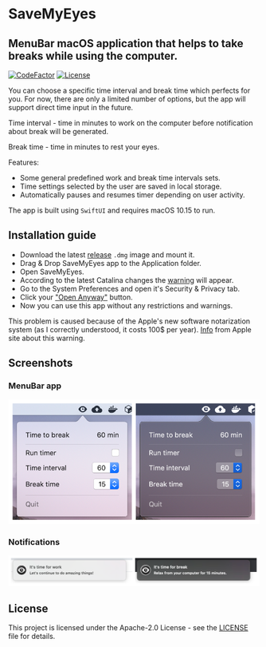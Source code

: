 # SaveMyEyes

## MenuBar macOS application that helps to take breaks while using the computer.
[![CodeFactor](https://www.codefactor.io/repository/github/masich/savemyeyes/badge)](https://www.codefactor.io/repository/github/masich/savemyeyes)
[![License](https://img.shields.io/badge/License-Apache%202.0-blue.svg)](LICENSE)

You can choose a specific time interval and break time which perfects for you. For now, there are only a limited number of options, but the app will support direct time input in the future. 

Time interval - time in minutes to work on the computer before notification about break will be generated.

Break time - time in minutes to rest your eyes.

Features:
* Some general predefined work and break time intervals sets.
* Time settings selected by the user are saved in local storage.
* Automatically pauses and resumes timer depending on user activity. 

The app is built using ```SwiftUI``` and requires macOS 10.15 to run.

## Installation guide
* Download the latest [release](https://github.com/masich/SaveMyEyes/releases/) ```.dmg``` image and mount it.
* Drag & Drop SaveMyEyes app to the Application folder.
* Open SaveMyEyes.
* According to the latest Catalina changes the [warning](Images/Readme/Installation/Warning.png) will appear.
* Go to the System Preferences and open it's Security & Privacy tab.
* Click your ["Open Anyway"](Images/Readme/Installation/Security.png) button.
* Now you can use this app without any restrictions and warnings.

This problem is caused because of the Apple's new software notarization system (as I correctly understood, it costs 100$ per year).
[Info](https://support.apple.com/en-us/HT202491) from Apple site about this warning.

## Screenshots
### MenuBar app
![MenuBar app](Images/Readme/Screenshots/MenuAppScreenshot.png)

### Notifications
![Notifications](Images/Readme/Screenshots/NotificationsScreenshot.png)

## License

This project is licensed under the Apache-2.0 License - see the [LICENSE](LICENSE) file for details.